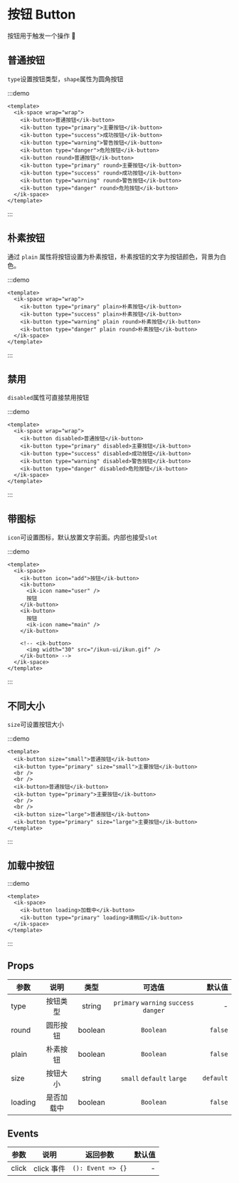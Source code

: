 # 按钮 Button

按钮用于触发一个操作 🏀

## 普通按钮

`type`设置按钮类型，`shape`属性为圆角按钮

:::demo

```vue
<template>
  <ik-space wrap="wrap">
    <ik-button>普通按钮</ik-button>
    <ik-button type="primary">主要按钮</ik-button>
    <ik-button type="success">成功按钮</ik-button>
    <ik-button type="warning">警告按钮</ik-button>
    <ik-button type="danger">危险按钮</ik-button>
    <ik-button round>普通按钮</ik-button>
    <ik-button type="primary" round>主要按钮</ik-button>
    <ik-button type="success" round>成功按钮</ik-button>
    <ik-button type="warning" round>警告按钮</ik-button>
    <ik-button type="danger" round>危险按钮</ik-button>
  </ik-space>
</template>
```

:::

## 朴素按钮

通过 `plain` 属性将按钮设置为朴素按钮，朴素按钮的文字为按钮颜色，背景为白色。

:::demo

```vue
<template>
  <ik-space wrap="wrap">
    <ik-button type="primary" plain>朴素按钮</ik-button>
    <ik-button type="success" plain>朴素按钮</ik-button>
    <ik-button type="warning" plain round>朴素按钮</ik-button>
    <ik-button type="danger" plain round>朴素按钮</ik-button>
  </ik-space>
</template>
```

:::

## 禁用

`disabled`属性可直接禁用按钮

:::demo

```vue
<template>
  <ik-space wrap="wrap">
    <ik-button disabled>普通按钮</ik-button>
    <ik-button type="primary" disabled>主要按钮</ik-button>
    <ik-button type="success" disabled>成功按钮</ik-button>
    <ik-button type="warning" disabled>警告按钮</ik-button>
    <ik-button type="danger" disabled>危险按钮</ik-button>
  </ik-space>
</template>
```

:::

## 带图标

`icon`可设置图标，默认放置文字前面。内部也接受`slot`

:::demo

```vue
<template>
  <ik-space>
    <ik-button icon="add">按钮</ik-button>
    <ik-button>
      <ik-icon name="user" />
      按钮
    </ik-button>
    <ik-button>
      按钮
      <ik-icon name="main" />
    </ik-button>

    <!-- <ik-button>
      <img width="30" src="/ikun-ui/ikun.gif" />
    </ik-button> -->
  </ik-space>
</template>
```

:::

## 不同大小

`size`可设置按钮大小

:::demo

```vue
<template>
  <ik-button size="small">普通按钮</ik-button>
  <ik-button type="primary" size="small">主要按钮</ik-button>
  <br />
  <br />
  <ik-button>普通按钮</ik-button>
  <ik-button type="primary">主要按钮</ik-button>
  <br />
  <br />
  <ik-button size="large">普通按钮</ik-button>
  <ik-button type="primary" size="large">主要按钮</ik-button>
</template>
```

:::

## 加载中按钮

:::demo

```vue
<template>
  <ik-space>
    <ik-button loading>加载中</ik-button>
    <ik-button type="primary" loading>请稍后</ik-button>
  </ik-space>
</template>
```

:::

## Props

| 参数    |    说明    |  类型   |                 可选值                 |    默认值 |
| ------- | :--------: | :-----: | :------------------------------------: | --------: |
| type    |  按钮类型  | string  | `primary` `warning` `success` `danger` |         - |
| round   |  圆形按钮  | boolean |               `Boolean`                |   `false` |
| plain   |  朴素按钮  | boolean |               `Boolean`                |   `false` |
| size    |  按钮大小  | string  |       `small` `default` `large`        | `default` |
| loading | 是否加载中 | boolean |               `Boolean`                |   `false` |

## Events

| 参数  |    说明    |     返回参数      | 默认值 |
| ----- | :--------: | :---------------: | -----: |
| click | click 事件 | `(): Event => {}` |      - |

<style lang="scss">
  .flex {
    .ik-button {
      margin-right: 12px;
    }
  }
</style>

